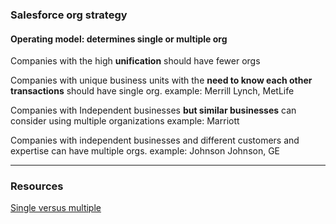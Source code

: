 
### Salesforce org strategy
#### Operating model:  determines single or multiple org

Companies with the high **unification** should have fewer orgs 

Companies with unique business units with the **need to know each other transactions** should have single org.
 example: Merrill Lynch, MetLife 
 
Companies with Independent businesses **but similar businesses** can consider using multiple organizations
 example: Marriott
 
 Companies with independent businesses and different customers and expertise can have  multiple orgs.
  example: Johnson Johnson, GE
 <hr/>
 
 
### Resources
[ Single versus multiple ]()
